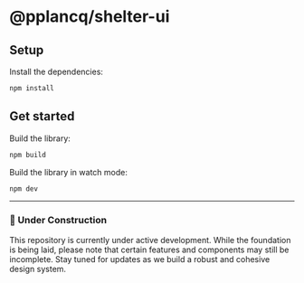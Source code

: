 # @pplancq/shelter-ui

## Setup

Install the dependencies:

```bash
npm install
```

## Get started

Build the library:

```bash
npm build
```

Build the library in watch mode:

```bash
npm dev
```

---

### 🚧 Under Construction

This repository is currently under active development.
While the foundation is being laid, please note that certain features and components may still be incomplete.
Stay tuned for updates as we build a robust and cohesive design system.
